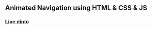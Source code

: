  ## Animated Navigation using HTML & CSS & JS

### [Live dimo](https://animateed-navigation.netlify.app/)
